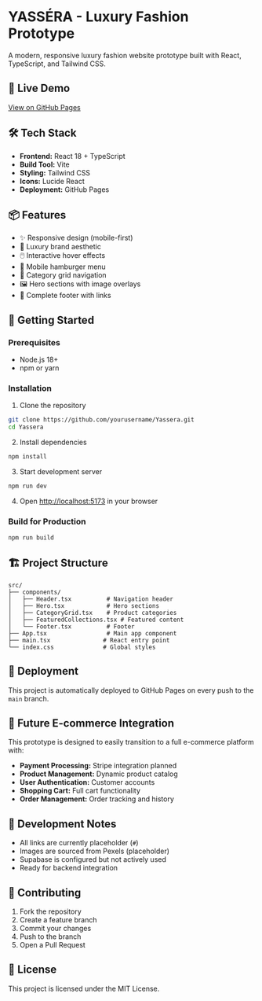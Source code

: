 # YASSÉRA - Luxury Fashion Prototype

A modern, responsive luxury fashion website prototype built with React, TypeScript, and Tailwind CSS.

## 🚀 Live Demo

[View on GitHub Pages](https://yourusername.github.io/Yassera/)

## 🛠️ Tech Stack

- **Frontend:** React 18 + TypeScript
- **Build Tool:** Vite
- **Styling:** Tailwind CSS
- **Icons:** Lucide React
- **Deployment:** GitHub Pages

## 📦 Features

- ✨ Responsive design (mobile-first)
- 🎨 Luxury brand aesthetic
- 🖱️ Interactive hover effects
- 📱 Mobile hamburger menu
- 🎯 Category grid navigation
- 🖼️ Hero sections with image overlays
- 📄 Complete footer with links

## 🚀 Getting Started

### Prerequisites
- Node.js 18+ 
- npm or yarn

### Installation

1. Clone the repository
```bash
git clone https://github.com/yourusername/Yassera.git
cd Yassera
```

2. Install dependencies
```bash
npm install
```

3. Start development server
```bash
npm run dev
```

4. Open [http://localhost:5173](http://localhost:5173) in your browser

### Build for Production

```bash
npm run build
```

## 🏗️ Project Structure

```
src/
├── components/
│   ├── Header.tsx          # Navigation header
│   ├── Hero.tsx            # Hero sections
│   ├── CategoryGrid.tsx    # Product categories
│   ├── FeaturedCollections.tsx # Featured content
│   └── Footer.tsx          # Footer
├── App.tsx                 # Main app component
├── main.tsx               # React entry point
└── index.css              # Global styles
```

## 🔄 Deployment

This project is automatically deployed to GitHub Pages on every push to the `main` branch.

## 🛒 Future E-commerce Integration

This prototype is designed to easily transition to a full e-commerce platform with:

- **Payment Processing:** Stripe integration planned
- **Product Management:** Dynamic product catalog
- **User Authentication:** Customer accounts
- **Shopping Cart:** Full cart functionality
- **Order Management:** Order tracking and history

## 📝 Development Notes

- All links are currently placeholder (`#`)
- Images are sourced from Pexels (placeholder)
- Supabase is configured but not actively used
- Ready for backend integration

## 🤝 Contributing

1. Fork the repository
2. Create a feature branch
3. Commit your changes
4. Push to the branch
5. Open a Pull Request

## 📄 License

This project is licensed under the MIT License.
